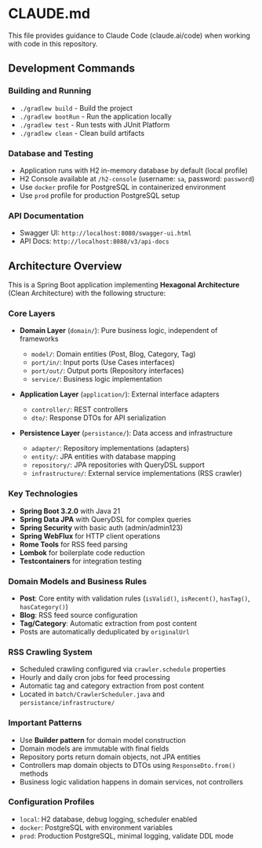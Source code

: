# CLAUDE.md

This file provides guidance to Claude Code (claude.ai/code) when working with code in this repository.

## Development Commands

### Building and Running
- `./gradlew build` - Build the project
- `./gradlew bootRun` - Run the application locally
- `./gradlew test` - Run tests with JUnit Platform
- `./gradlew clean` - Clean build artifacts

### Database and Testing
- Application runs with H2 in-memory database by default (local profile)
- H2 Console available at `/h2-console` (username: `sa`, password: `password`)
- Use `docker` profile for PostgreSQL in containerized environment
- Use `prod` profile for production PostgreSQL setup

### API Documentation
- Swagger UI: `http://localhost:8080/swagger-ui.html`
- API Docs: `http://localhost:8080/v3/api-docs`

## Architecture Overview

This is a Spring Boot application implementing **Hexagonal Architecture** (Clean Architecture) with the following structure:

### Core Layers
- **Domain Layer** (`domain/`): Pure business logic, independent of frameworks
  - `model/`: Domain entities (Post, Blog, Category, Tag)
  - `port/in/`: Input ports (Use Cases interfaces)
  - `port/out/`: Output ports (Repository interfaces)
  - `service/`: Business logic implementation

- **Application Layer** (`application/`): External interface adapters
  - `controller/`: REST controllers
  - `dto/`: Response DTOs for API serialization

- **Persistence Layer** (`persistance/`): Data access and infrastructure
  - `adapter/`: Repository implementations (adapters)
  - `entity/`: JPA entities with database mapping
  - `repository/`: JPA repositories with QueryDSL support
  - `infrastructure/`: External service implementations (RSS crawler)

### Key Technologies
- **Spring Boot 3.2.0** with Java 21
- **Spring Data JPA** with QueryDSL for complex queries
- **Spring Security** with basic auth (admin/admin123)
- **Spring WebFlux** for HTTP client operations
- **Rome Tools** for RSS feed parsing
- **Lombok** for boilerplate code reduction
- **Testcontainers** for integration testing

### Domain Models and Business Rules
- **Post**: Core entity with validation rules (`isValid()`, `isRecent()`, `hasTag()`, `hasCategory()`)
- **Blog**: RSS feed source configuration
- **Tag/Category**: Automatic extraction from post content
- Posts are automatically deduplicated by `originalUrl`

### RSS Crawling System
- Scheduled crawling configured via `crawler.schedule` properties
- Hourly and daily cron jobs for feed processing
- Automatic tag and category extraction from post content
- Located in `batch/CrawlerScheduler.java` and `persistance/infrastructure/`

### Important Patterns
- Use **Builder pattern** for domain model construction
- Domain models are immutable with final fields
- Repository ports return domain objects, not JPA entities
- Controllers map domain objects to DTOs using `ResponseDto.from()` methods
- Business logic validation happens in domain services, not controllers

### Configuration Profiles
- `local`: H2 database, debug logging, scheduler enabled
- `docker`: PostgreSQL with environment variables
- `prod`: Production PostgreSQL, minimal logging, validate DDL mode